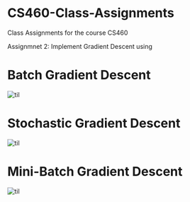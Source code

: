 # CS460-Class-Assignments
Class Assignments for the course CS460

Assignmnet 2:
Implement Gradient Descent using<br />
  # Batch Gradient Descent <br />
  ![til](./Batch.gif)
  # Stochastic Gradient Descent <br />
  ![til](./Stochastic.gif)
  # Mini-Batch Gradient Descent <br />
  ![til](./miniBatch.gif)
